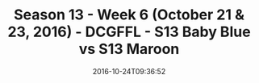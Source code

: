 ---
title: Season 13 - Week 6 (October 21 & 23, 2016) - DCGFFL - S13 Baby Blue vs S13
  Maroon
teams-score:
- team: _teams/s13-baby-blue.md
  score: 41
- team: _teams/s13-maroon.md
  score: 26
mvp: C. Ralphs (Baby Blue); K. Smiffy (Maroon)
game-ball: J. Membreno (Baby Blue); S. Adamske (Maroon)
season: 13
week: 6
date: '2016-10-24T09:36:52'
pageid: season-13-week-6-october-21-23-2016-4809-vs-4819
---